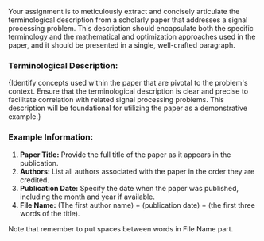 
Your assignment is to meticulously extract and concisely articulate the terminological description from a scholarly paper that addresses a signal processing problem. This description should encapsulate both the specific terminology and the mathematical and optimization approaches used in the paper, and it should be presented in a single, well-crafted paragraph.

### Terminological Description:
{Identify concepts used within the paper that are pivotal to the problem's context. Ensure that the terminological description is clear and precise to facilitate correlation with related signal processing problems. This description will be foundational for utilizing the paper as a demonstrative example.}

### Example Information:
1. **Paper Title:** Provide the full title of the paper as it appears in the publication.
2. **Authors:** List all authors associated with the paper in the order they are credited.
3. **Publication Date:** Specify the date when the paper was published, including the month and year if available.
4. **File Name:** (The first author name) + (publication date) + (the first three words of the title).

Note that remember to put spaces between words in File Name part.